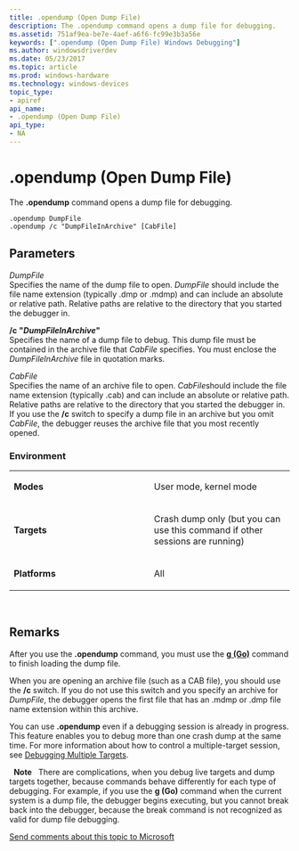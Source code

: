 ```yaml
---
title: .opendump (Open Dump File)
description: The .opendump command opens a dump file for debugging.
ms.assetid: 751af9ea-be7e-4aef-a6f6-fc99e3b3a56e
keywords: [".opendump (Open Dump File) Windows Debugging"]
ms.author: windowsdriverdev
ms.date: 05/23/2017
ms.topic: article
ms.prod: windows-hardware
ms.technology: windows-devices
topic_type:
- apiref
api_name:
- .opendump (Open Dump File)
api_type:
- NA
---
```


# .opendump (Open Dump File)


The **.opendump** command opens a dump file for debugging.

```
.opendump DumpFile 
.opendump /c "DumpFileInArchive" [CabFile] 
```

## <span id="ddk_meta_open_dump_file_dbg"></span><span id="DDK_META_OPEN_DUMP_FILE_DBG"></span>Parameters


<span id="_______DumpFile______"></span><span id="_______dumpfile______"></span><span id="_______DUMPFILE______"></span> *DumpFile*   
Specifies the name of the dump file to open. *DumpFile* should include the file name extension (typically .dmp or .mdmp) and can include an absolute or relative path. Relative paths are relative to the directory that you started the debugger in.

<span id="________c__DumpFileInArchive_"></span><span id="________c__dumpfileinarchive_"></span><span id="________C__DUMPFILEINARCHIVE_"></span> **/c** **"***DumpFileInArchive***"**  
Specifies the name of a dump file to debug. This dump file must be contained in the archive file that *CabFile* specifies. You must enclose the *DumpFileInArchive* file in quotation marks.

<span id="_______CabFile______"></span><span id="_______cabfile______"></span><span id="_______CABFILE______"></span> *CabFile*   
Specifies the name of an archive file to open. *CabFile*should include the file name extension (typically .cab) and can include an absolute or relative path. Relative paths are relative to the directory that you started the debugger in. If you use the **/c** switch to specify a dump file in an archive but you omit *CabFile*, the debugger reuses the archive file that you most recently opened.

### <span id="Environment"></span><span id="environment"></span><span id="ENVIRONMENT"></span>Environment

<table>
<colgroup>
<col width="50%" />
<col width="50%" />
</colgroup>
<tbody>
<tr class="odd">
<td align="left"><p><strong>Modes</strong></p></td>
<td align="left"><p>User mode, kernel mode</p></td>
</tr>
<tr class="even">
<td align="left"><p><strong>Targets</strong></p></td>
<td align="left"><p>Crash dump only (but you can use this command if other sessions are running)</p></td>
</tr>
<tr class="odd">
<td align="left"><p><strong>Platforms</strong></p></td>
<td align="left"><p>All</p></td>
</tr>
</tbody>
</table>

 

Remarks
-------

After you use the **.opendump** command, you must use the [**g (Go)**](g--go-.md) command to finish loading the dump file.

When you are opening an archive file (such as a CAB file), you should use the **/c** switch. If you do not use this switch and you specify an archive for *DumpFile*, the debugger opens the first file that has an .mdmp or .dmp file name extension within this archive.

You can use **.opendump** even if a debugging session is already in progress. This feature enables you to debug more than one crash dump at the same time. For more information about how to control a multiple-target session, see [Debugging Multiple Targets](debugging-multiple-targets.md).

 
**Note**   There are complications, when you debug live targets and dump targets together, because commands behave differently for each type of debugging. For example, if you use the **g (Go)** command when the current system is a dump file, the debugger begins executing, but you cannot break back into the debugger, because the break command is not recognized as valid for dump file debugging.
 

[Send comments about this topic to Microsoft](mailto:wsddocfb@microsoft.com?subject=Documentation%20feedback%20[debugger\debugger]:%20.opendump%20%28Open%20Dump%20File%29%20%20RELEASE:%20%285/15/2017%29&body=%0A%0APRIVACY%20STATEMENT%0A%0AWe%20use%20your%20feedback%20to%20improve%20the%20documentation.%20We%20don't%20use%20your%20email%20address%20for%20any%20other%20purpose,%20and%20we'll%20remove%20your%20email%20address%20from%20our%20system%20after%20the%20issue%20that%20you're%20reporting%20is%20fixed.%20While%20we're%20working%20to%20fix%20this%20issue,%20we%20might%20send%20you%20an%20email%20message%20to%20ask%20for%20more%20info.%20Later,%20we%20might%20also%20send%20you%20an%20email%20message%20to%20let%20you%20know%20that%20we've%20addressed%20your%20feedback.%0A%0AFor%20more%20info%20about%20Microsoft's%20privacy%20policy,%20see%20http://privacy.microsoft.com/default.aspx. "Send comments about this topic to Microsoft")




